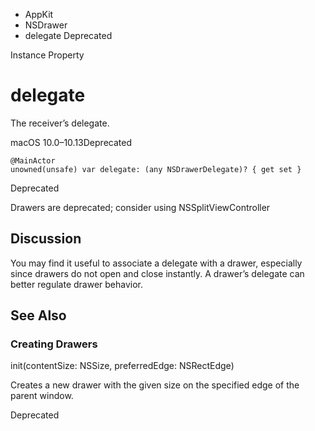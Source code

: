 

- AppKit
- NSDrawer
-  delegate Deprecated

Instance Property

# delegate

The receiver’s delegate.

macOS 10.0–10.13Deprecated

``` source
@MainActor
unowned(unsafe) var delegate: (any NSDrawerDelegate)? { get set }
```

Deprecated

Drawers are deprecated; consider using NSSplitViewController

## Discussion

You may find it useful to associate a delegate with a drawer, especially since drawers do not open and close instantly. A drawer’s delegate can better regulate drawer behavior.

## See Also

### Creating Drawers

init(contentSize: NSSize, preferredEdge: NSRectEdge)

Creates a new drawer with the given size on the specified edge of the parent window.

Deprecated

